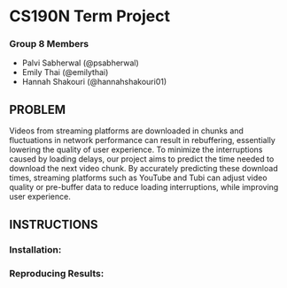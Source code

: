 # CS190N Term Project

### Group 8 Members
* Palvi Sabherwal (@psabherwal)
* Emily Thai (@emilythai)
* Hannah Shakouri (@hannahshakouri01)

## PROBLEM 
Videos from streaming platforms are downloaded in chunks and fluctuations in network performance can result in rebuffering, essentially lowering the quality of user experience. To minimize the interruptions caused by loading delays, our project aims to predict the time needed to download the next video chunk. By accurately predicting these download times, streaming platforms such as YouTube and Tubi can adjust video quality or pre-buffer data to reduce loading interruptions, while improving user experience. 

## INSTRUCTIONS

### Installation:

### Reproducing Results:
